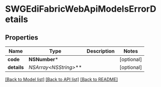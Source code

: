 # SWGEdiFabricWebApiModelsErrorDetails

## Properties
Name | Type | Description | Notes
------------ | ------------- | ------------- | -------------
**code** | **NSNumber*** |  | [optional] 
**details** | **NSArray&lt;NSString*&gt;*** |  | [optional] 

[[Back to Model list]](../README.md#documentation-for-models) [[Back to API list]](../README.md#documentation-for-api-endpoints) [[Back to README]](../README.md)


